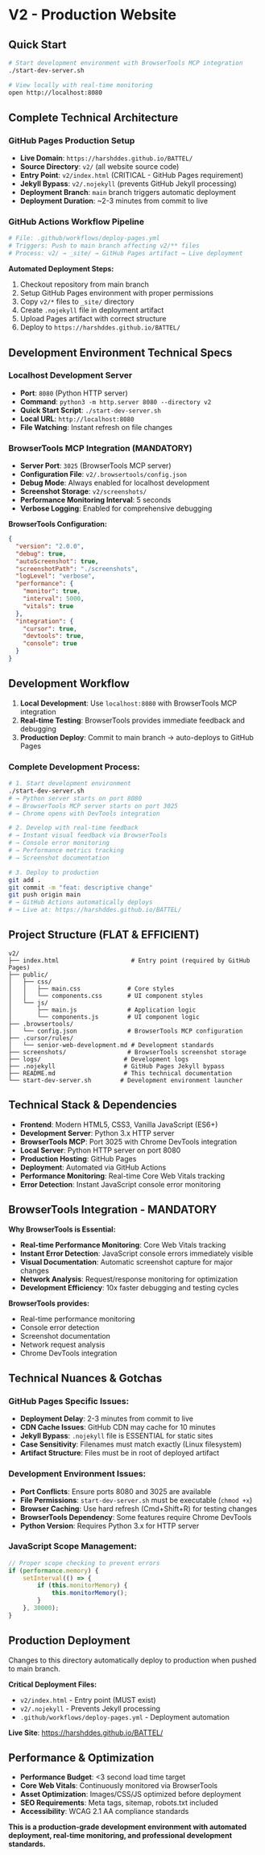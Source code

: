 # V2 - Production Website

## Quick Start

```bash
# Start development environment with BrowserTools MCP integration
./start-dev-server.sh

# View locally with real-time monitoring
open http://localhost:8080
```

## Complete Technical Architecture

### **GitHub Pages Production Setup**
- **Live Domain**: `https://harshddes.github.io/BATTEL/`
- **Source Directory**: `v2/` (all website source code)
- **Entry Point**: `v2/index.html` (CRITICAL - GitHub Pages requirement)
- **Jekyll Bypass**: `v2/.nojekyll` (prevents GitHub Jekyll processing)
- **Deployment Branch**: `main` branch triggers automatic deployment
- **Deployment Duration**: ~2-3 minutes from commit to live

### **GitHub Actions Workflow Pipeline**
```yaml
# File: .github/workflows/deploy-pages.yml
# Triggers: Push to main branch affecting v2/** files
# Process: v2/ → _site/ → GitHub Pages artifact → Live deployment
```

**Automated Deployment Steps:**
1. Checkout repository from main branch
2. Setup GitHub Pages environment with proper permissions
3. Copy `v2/*` files to `_site/` directory
4. Create `.nojekyll` file in deployment artifact
5. Upload Pages artifact with correct structure
6. Deploy to `https://harshddes.github.io/BATTEL/`

## Development Environment Technical Specs

### **Localhost Development Server**
- **Port**: `8080` (Python HTTP server)
- **Command**: `python3 -m http.server 8080 --directory v2`
- **Quick Start Script**: `./start-dev-server.sh`
- **Local URL**: `http://localhost:8080`
- **File Watching**: Instant refresh on file changes

### **BrowserTools MCP Integration (MANDATORY)**
- **Server Port**: `3025` (BrowserTools MCP server)
- **Configuration File**: `v2/.browsertools/config.json`
- **Debug Mode**: Always enabled for localhost development
- **Screenshot Storage**: `v2/screenshots/`
- **Performance Monitoring Interval**: 5 seconds
- **Verbose Logging**: Enabled for comprehensive debugging

**BrowserTools Configuration:**
```json
{
  "version": "2.0.0",
  "debug": true,
  "autoScreenshot": true,
  "screenshotPath": "./screenshots",
  "logLevel": "verbose",
  "performance": {
    "monitor": true,
    "interval": 5000,
    "vitals": true
  },
  "integration": {
    "cursor": true,
    "devtools": true,
    "console": true
  }
}
```

## Development Workflow

1. **Local Development**: Use `localhost:8080` with BrowserTools MCP integration
2. **Real-time Testing**: BrowserTools provides immediate feedback and debugging
3. **Production Deploy**: Commit to main branch → auto-deploys to GitHub Pages

### **Complete Development Process:**
```bash
# 1. Start development environment
./start-dev-server.sh
# → Python server starts on port 8080
# → BrowserTools MCP server starts on port 3025
# → Chrome opens with DevTools integration

# 2. Develop with real-time feedback
# → Instant visual feedback via BrowserTools
# → Console error monitoring
# → Performance metrics tracking
# → Screenshot documentation

# 3. Deploy to production
git add .
git commit -m "feat: descriptive change"
git push origin main
# → GitHub Actions automatically deploys
# → Live at: https://harshddes.github.io/BATTEL/
```

## Project Structure (FLAT & EFFICIENT)

```
v2/
├── index.html                    # Entry point (required by GitHub Pages)
├── public/
│   ├── css/
│   │   ├── main.css             # Core styles
│   │   └── components.css       # UI component styles
│   └── js/
│       ├── main.js              # Application logic
│       └── components.js        # UI component logic
├── .browsertools/
│   └── config.json              # BrowserTools MCP configuration
├── .cursor/rules/
│   └── senior-web-development.md # Development standards
├── screenshots/                 # BrowserTools screenshot storage
├── logs/                       # Development logs
├── .nojekyll                   # GitHub Pages Jekyll bypass
├── README.md                   # This technical documentation
└── start-dev-server.sh        # Development environment launcher
```

## Technical Stack & Dependencies

- **Frontend**: Modern HTML5, CSS3, Vanilla JavaScript (ES6+)
- **Development Server**: Python 3.x HTTP server
- **BrowserTools MCP**: Port 3025 with Chrome DevTools integration
- **Local Server**: Python HTTP server on port 8080
- **Production Hosting**: GitHub Pages
- **Deployment**: Automated via GitHub Actions
- **Performance Monitoring**: Real-time Core Web Vitals tracking
- **Error Detection**: Instant JavaScript console error monitoring

## BrowserTools Integration - MANDATORY

**Why BrowserTools is Essential:**
- **Real-time Performance Monitoring**: Core Web Vitals tracking
- **Instant Error Detection**: JavaScript console errors immediately visible
- **Visual Documentation**: Automatic screenshot capture for major changes
- **Network Analysis**: Request/response monitoring for optimization
- **Development Efficiency**: 10x faster debugging and testing cycles

**BrowserTools provides:**
- Real-time performance monitoring
- Console error detection
- Screenshot documentation
- Network request analysis
- Chrome DevTools integration

## Technical Nuances & Gotchas

### **GitHub Pages Specific Issues:**
- **Deployment Delay**: 2-3 minutes from commit to live
- **CDN Cache Issues**: GitHub CDN may cache for 10 minutes
- **Jekyll Bypass**: `.nojekyll` file is ESSENTIAL for static sites
- **Case Sensitivity**: Filenames must match exactly (Linux filesystem)
- **Artifact Structure**: Files must be in root of deployed artifact

### **Development Environment Issues:**
- **Port Conflicts**: Ensure ports 8080 and 3025 are available
- **File Permissions**: `start-dev-server.sh` must be executable (`chmod +x`)
- **Browser Caching**: Use hard refresh (Cmd+Shift+R) for testing changes
- **BrowserTools Dependency**: Some features require Chrome DevTools
- **Python Version**: Requires Python 3.x for HTTP server

### **JavaScript Scope Management:**
```javascript
// Proper scope checking to prevent errors
if (performance.memory) {
    setInterval(() => {
        if (this.monitorMemory) {
            this.monitorMemory();
        }
    }, 30000);
}
```

## Production Deployment

Changes to this directory automatically deploy to production when pushed to main branch.

**Critical Deployment Files:**
- `v2/index.html` - Entry point (MUST exist)
- `v2/.nojekyll` - Prevents Jekyll processing
- `.github/workflows/deploy-pages.yml` - Deployment automation

**Live Site**: https://harshddes.github.io/BATTEL/

## Performance & Optimization

- **Performance Budget**: <3 second load time target
- **Core Web Vitals**: Continuously monitored via BrowserTools
- **Asset Optimization**: Images/CSS/JS optimized before deployment
- **SEO Requirements**: Meta tags, sitemap, robots.txt included
- **Accessibility**: WCAG 2.1 AA compliance standards

**This is a production-grade development environment with automated deployment, real-time monitoring, and professional development standards.** 